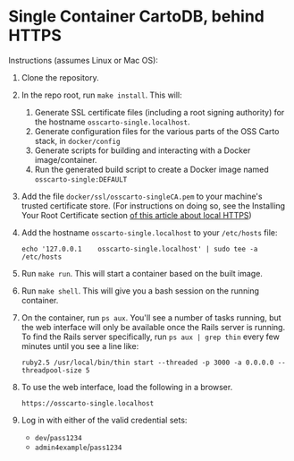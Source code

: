 # Single Container CartoDB, behind HTTPS

Instructions (assumes Linux or Mac OS):

1. Clone the repository.
1. In the repo root, run `make install`. This will:
    1. Generate SSL certificate files (including a root signing authority) for the hostname `osscarto-single.localhost`.
    1. Generate configuration files for the various parts of the OSS Carto stack, in `docker/config`
    1. Generate scripts for building and interacting with a Docker image/container.
    1. Run the generated build script to create a Docker image named `osscarto-single:DEFAULT`
1. Add the file `docker/ssl/osscarto-singleCA.pem` to your machine's trusted certificate store. (For instructions on doing so, see the Installing Your Root Certificate section [of this article about local HTTPS](https://deliciousbrains.com/ssl-certificate-authority-for-local-https-development/))
1. Add the hostname `osscarto-single.localhost` to your `/etc/hosts` file:

    ```
    echo '127.0.0.1    osscarto-single.localhost' | sudo tee -a /etc/hosts
    ```

1. Run `make run`. This will start a container based on the built image.
1. Run `make shell`. This will give you a bash session on the running container.
1. On the container, run `ps aux`. You'll see a number of tasks running, but the web interface will only be available once the Rails server is running. To find the Rails server specifically, run `ps aux | grep thin` every few minutes until you see a line like:

    ```
    ruby2.5 /usr/local/bin/thin start --threaded -p 3000 -a 0.0.0.0 --threadpool-size 5
    ```

1. To use the web interface, load the following in a browser.

    ```
    https://osscarto-single.localhost
    ```

1. Log in with either of the valid credential sets:
    * `dev`/`pass1234`
    * `admin4example`/`pass1234`
